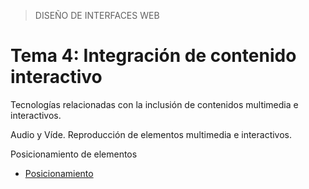 > DISEÑO DE INTERFACES WEB

# Tema 4: Integración de contenido interactivo

Tecnologías relacionadas con la inclusión de contenidos multimedia e interactivos.

Audio y Víde. Reproducción de elementos multimedia e interactivos.

Posicionamiento de elementos

- [Posicionamiento](https://www.geeksforgeeks.org/css-positioning-elements/?ref=lbp)

